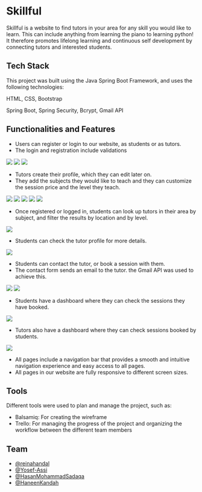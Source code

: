 
# Skillful

Skillful is a website to find tutors in your area for any skill you would like to learn. This can include anything from learning the piano to learning python!
It therefore promotes lifelong learning and continuous self development by connecting tutors and interested students.

## Tech Stack
This project was built using the Java Spring Boot Framework, and uses the following technologies:

HTML, CSS, Bootstrap

Spring Boot, Spring Security, Bcrypt, Gmail API

## Functionalities and Features

- Users can register or login to our website, as students or as tutors.
- The login and registration include validations

![](https://github.com/reinahandal/skillful_project/blob/master/media/2.png)
![](https://github.com/reinahandal/skillful_project/blob/master/media/4.png)
![](https://github.com/reinahandal/skillful_project/blob/master/media/3.png)

- Tutors create their profile, which they can edit later on.
- They add the subjects they would like to teach and they can customize the session price and the level they teach.

![](https://github.com/reinahandal/skillful_project/blob/master/media/5.png)
![](https://github.com/reinahandal/skillful_project/blob/master/media/7.png)
![](https://github.com/reinahandal/skillful_project/blob/master/media/14.png)
![](https://github.com/reinahandal/skillful_project/blob/master/media/8.png)
![](https://github.com/reinahandal/skillful_project/blob/master/media/9.png)

- Once registered or logged in, students can look up tutors in their area by subject, and filter the results by location and by level.

![](https://github.com/reinahandal/skillful_project/blob/master/media/10.png)

- Students can check the tutor profile for more details. 

![](https://github.com/reinahandal/skillful_project/blob/master/media/15.png)

- Students can contact the tutor, or book a session with them. 
- The contact form sends an email to the tutor. the Gmail API was used to achieve this.

![](https://github.com/reinahandal/skillful_project/blob/master/media/11.png)
![](https://github.com/reinahandal/skillful_project/blob/master/media/12.png)

- Students have a dashboard where they can check the sessions they have booked.

![](https://github.com/reinahandal/skillful_project/blob/master/media/13.png)

- Tutors also have a dashboard where they can check sessions booked by students.

![](https://github.com/reinahandal/skillful_project/blob/master/media/16.png)

- All pages include a navigation bar that provides a smooth and intuitive navigation experience and easy access to all pages.
- All pages in our website are fully responsive to different screen sizes.


## Tools
Different tools were used to plan and manage the project, such as:
- Balsamiq: For creating the wireframe
- Trello: For managing the progress of the project and organizing the workflow between the different team members


## Team

- [@reinahandal](https://github.com/reinahandal)
- [@Yosef-Assi](https://github.com/Yosef-Assi)
- [@HasanMohammadSadaqa](https://github.com/HasanMohammadSadaqa)
- [@HaneenKandah](https://github.com/HaneenKandah)
